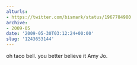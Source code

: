 ```yaml
---
alturls:
- https://twitter.com/bismark/status/1967784980
archive:
- 2009-05
date: '2009-05-30T03:12:24+00:00'
slug: '1243653144'
---
```


oh taco bell. you better believe it Amy Jo.


